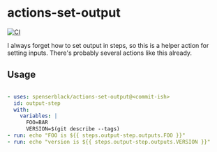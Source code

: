 # actions-set-output

[![CI](https://github.com/spenserblack/actions-set-output/actions/workflows/ci.yml/badge.svg)](https://github.com/spenserblack/actions-set-output/actions/workflows/ci.yml)

I always forget how to set output in steps, so this is a helper action for setting inputs.
There's probably several actions like this already.

## Usage

```yaml

- uses: spenserblack/actions-set-output@<commit-ish>
  id: output-step
  with:
    variables: |
      FOO=BAR
      VERSION=$(git describe --tags)
- run: echo "FOO is ${{ steps.output-step.outputs.FOO }}"
- run: echo "version is ${{ steps.output-step.outputs.VERSION }}"
```
